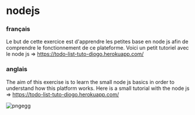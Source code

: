 # nodejs
### français
Le but de cette exercice est d'apprendre les petites base en node js afin de comprendre le fonctionnement de ce plateforme.
Voici un petit tutoriel avec le node js => https://todo-list-tuto-diogo.herokuapp.com/

### anglais
The aim of this exercise is to learn the small node js basics in order to understand how this platform works. 
Here is a small tutorial with the node js => https://todo-list-tuto-diogo.herokuapp.com/


![pngegg](https://user-images.githubusercontent.com/47642733/102767147-6c312600-437f-11eb-98db-3d75b25877af.png)
